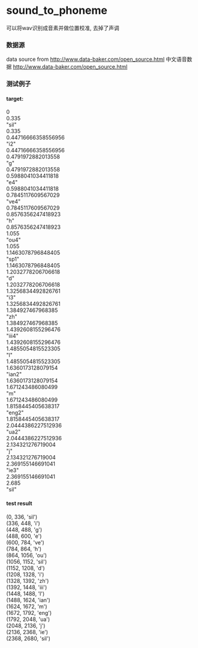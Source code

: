 # sound_to_phoneme
可以将wav识别成音素并做位置校准, 去掉了声调
### 数据源
data source from http://www.data-baker.com/open_source.html
中文语音数据 http://www.data-baker.com/open_source.html
### 测试例子 
#### target:
0<br>
0.335<br>
"sil"<br>
0.335<br>
0.44716666358556956<br>
"i2"<br>
0.44716666358556956<br>
0.4791972882013558<br>
"g"<br>
0.4791972882013558<br>
0.5988041034411818<br>
"e4"<br>
0.5988041034411818<br>
0.7845117609567029<br>
"ve4"<br>
0.7845117609567029<br>
0.8576356247418923<br>
"h"<br>
0.8576356247418923<br>
1.055<br>
"ou4"<br>
1.055<br>
1.1463078796848405<br>
"sp1"<br>
1.1463078796848405<br>
1.2032778206706618<br>
"d"<br>
1.2032778206706618<br>
1.3256834492826761<br>
"i3"<br>
1.3256834492826761<br>
1.384927467968385<br>
"zh"<br>
1.384927467968385<br>
1.4392608155296476<br>
"iii4"<br>
1.4392608155296476<br>
1.4855054815523305<br>
"l"<br>
1.4855054815523305<br>
1.6360173128079154<br>
"ian2"<br>
1.6360173128079154<br>
1.671243486080499<br>
"m"<br>
1.671243486080499<br>
1.8158445405638317<br>
"eng2"<br>
1.8158445405638317<br>
2.0444386227512936<br>
"ua2"<br>
2.0444386227512936<br>
2.134321276719004<br>
"j"<br>
2.134321276719004<br>
2.369155146691041<br>
"ie3"<br>
2.369155146691041<br>
2.685<br>
"sil"<br>



#### test result
  (0, 336, 'sil')<br>
  (336, 448, 'i')<br>
  (448, 488, 'g')<br>
  (488, 600, 'e')<br>
  (600, 784, 've')<br>
  (784, 864, 'h')<br>
  (864, 1056, 'ou')<br>
  (1056, 1152, 'sil')<br>
  (1152, 1208, 'd')<br>
  (1208, 1328, 'i')<br>
  (1328, 1392, 'zh')<br>
  (1392, 1448, 'iii')<br>
  (1448, 1488, 'l')<br>
  (1488, 1624, 'ian')<br>
  (1624, 1672, 'm')<br>
  (1672, 1792, 'eng')<br>
  (1792, 2048, 'ua')<br>
  (2048, 2136, 'j')<br>
  (2136, 2368, 'ie')<br>
  (2368, 2680, 'sil')<br>
